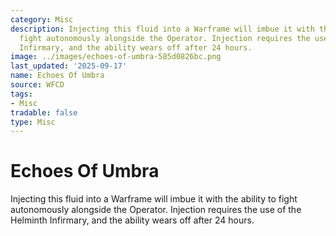 ```yaml
---
category: Misc
description: Injecting this fluid into a Warframe will imbue it with the ability to
  fight autonomously alongside the Operator. Injection requires the use of the Helminth
  Infirmary, and the ability wears off after 24 hours.
image: ../images/echoes-of-umbra-585d0826bc.png
last_updated: '2025-09-17'
name: Echoes Of Umbra
source: WFCD
tags:
- Misc
tradable: false
type: Misc
---
```


# Echoes Of Umbra

Injecting this fluid into a Warframe will imbue it with the ability to fight autonomously alongside the Operator. Injection requires the use of the Helminth Infirmary, and the ability wears off after 24 hours.


